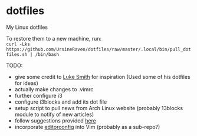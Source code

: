 # dotfiles
My Linux dotfiles

To restore them to a new machine, run:  
`curl -Lks https://github.com/UrsineRaven/dotfiles/raw/master/.local/bin/pull_dotfiles.sh | /bin/bash`

TODO:
* give some credit to [Luke Smith](https://lukesmith.xyz) for inspiration (Used some of his dotfiles for ideas)
* actually make changes to .vimrc
* further configure i3
* configure i3blocks and add its dot file
* setup script to pull news from Arch Linux website (probably 13blocks module to notify of new articles)
* follow suggestions provided [here](https://codereview.stackexchange.com/questions/223149/remap-ls-to-honor-hidden-files/223169#223169)
* incorporate [editorconfig](https://github.com/editorconfig/editorconfig-vim#readme) into Vim (probably as a sub-repo?)
